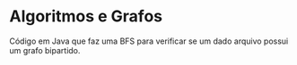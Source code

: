 # Algoritmos e Grafos


Código em Java que faz uma BFS para verificar se um dado arquivo possui um grafo bipartido.
